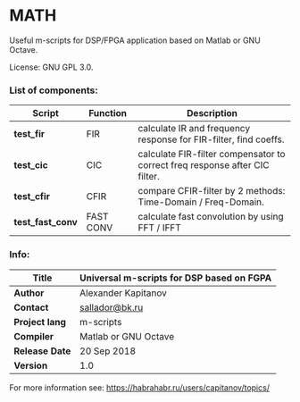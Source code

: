 # MATH

Useful m-scripts for DSP/FPGA application based on Matlab or GNU Octave.  

License: GNU GPL 3.0.  

### List of components:

| **Script**         | Function | Description |
| -- | -- | -- |
| **test_fir**       | FIR        | calculate IR and frequency response for FIR-filter, find coeffs.            |
| **test_cic**       | CIC        | calculate FIR-filter compensator to correct freq response after CIC filter. |
| **test_cfir**      | CFIR       | compare CFIR-filter by 2 methods: Time-Domain / Freq-Domain.                |
| **test_fast_conv** | FAST CONV  | calculate fast convolution by using FFT / IFFT                              |

### Info:

| **Title**         | Universal m-scripts for DSP based on FGPA |
| -- | -- |
| **Author**        | Alexander Kapitanov                       |
| **Contact**       | sallador@bk.ru                            |
| **Project lang**  | m-scripts                                 |
| **Compiler**      | Matlab or GNU Octave                      |
| **Release Date**  | 20 Sep 2018                               |
| **Version**       | 1.0                                       |

For more information see: https://habrahabr.ru/users/capitanov/topics/  
